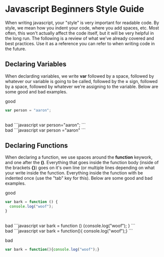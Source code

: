 # Javascript Beginners Style Guide
When writing javascript, your "style" is very important for readable code. By style, we mean how you indent your code, where you add spaces, etc. Most often, this won't actually affect the code itself, but it will be very helpful in the long run. The following is a review of what we've already covered and best practices. Use it as a reference you can refer to when writing code in the future.

## Declaring Variables
When declarding variables, we write <strong>var</strong> followed by a space, followed by whatever our variable is going to be called, followed by the <strong>=</strong> sign, followed by a space, followed by whatever we're assigning to the variable. Below are some good and bad examples.

good
```javascript
var person = "aaron";
```
<br>
bad
```javascript
var person="aaron";
```
<br>
bad
```javascript
var person ="aaron"
```

## Declaring Functions
When declaring a function, we use spaces around the <strong>function</strong> keywork, and one after the <strong>()</strong>. Everything that goes inside the function body (inside of the brackets <strong>{}</strong>) goes on it's own line (or multiple lines depending on what your write inside the function. Everything inside the function with be indented once (use the "tab" key for this). Below are some good and bad examples.

good
```javascript
var bark = function () {
  console.log("woof");
}
```
<br>
bad
```javascript
var bark = function () {console.log("woof");
}
```
<br>
bad
```javascript
var bark = function(){
console.log("woof");}
```

bad
```javascript
var bark = function(){console.log("woof");}
```
